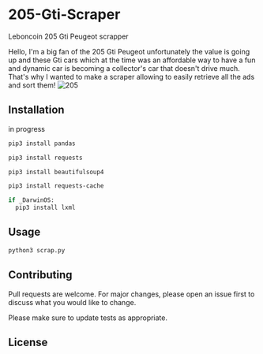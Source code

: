 # 205-Gti-Scraper
Leboncoin 205 Gti Peugeot scrapper


Hello,
I'm a big fan of the 205 Gti Peugeot unfortunately the value is going up and these Gti cars which at the time was an affordable way to have a fun and dynamic car is becoming a collector's car that doesn't drive much. That's why I wanted to make a scraper allowing to easily retrieve all the ads and sort them!
![205](https://www.turbo.fr/sites/default/files/styles/article_690x405/public/migration/newscast/field_image/000000007392719.jpg?itok=rSzRGDDM)

## Installation

in progress

```bash
pip3 install pandas

pip3 install requests

pip3 install beautifulsoup4

pip3 install requests-cache

if _DarwinOS:
  pip3 install lxml
```

## Usage

```python
python3 scrap.py
```

## Contributing
Pull requests are welcome. For major changes, please open an issue first to discuss what you would like to change.

Please make sure to update tests as appropriate.

## License
